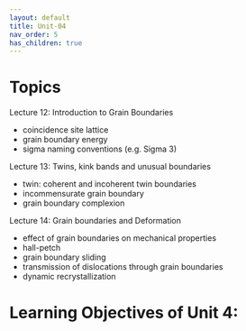 ```yaml
---
layout: default
title: Unit-04
nav_order: 5
has_children: true
---
```


# Topics
Lecture 12: Introduction to Grain Boundaries
- coincidence site lattice
- grain boundary energy
- sigma naming conventions (e.g. Sigma 3)

Lecture 13: Twins, kink bands and unusual boundaries
- twin: coherent and incoherent twin boundaries
- incommensurate grain boundary
- grain boundary complexion

Lecture 14: Grain boundaries and Deformation
- effect of grain boundaries on mechanical properties
- hall-petch
- grain boundary sliding
- transmission of dislocations through grain boundaries
- dynamic recrystallization


# Learning Objectives of Unit 4: